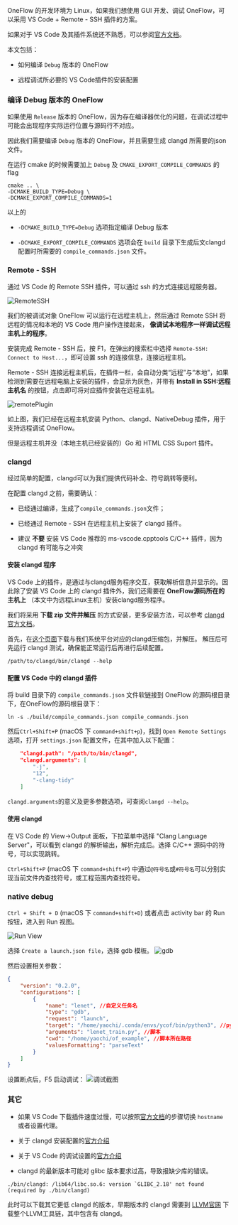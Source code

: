 OneFlow 的开发环境为 Linux，如果我们想使用 GUI 开发、调试 OneFlow，可以采用 VS Code + Remote - SSH 插件的方案。

如果对于 VS Code 及其插件系统还不熟悉，可以参阅[官方文档](https://code.visualstudio.com/docs)。

本文包括：

* 如何编译 `Debug` 版本的 OneFlow

* 远程调试所必要的 VS Code插件的安装配置

### 编译 Debug 版本的 OneFlow

如果使用 `Release` 版本的 OneFlow，因为存在编译器优化的问题，在调试过程中可能会出现程序实际运行位置与源码行不对应。

因此我们需要编译 `Debug` 版本的 OneFlow，并且需要生成 clangd 所需要的json文件。

在运行 cmake 的时候需要加上 `Debug` 及 `CMAKE_EXPORT_COMPILE_COMMANDS` 的 flag

```shell
cmake .. \
-DCMAKE_BUILD_TYPE=Debug \
-DCMAKE_EXPORT_COMPILE_COMMANDS=1
```
以上的

* `-DCMAKE_BUILD_TYPE=Debug` 选项指定编译 Debug 版本

* `-DCMAKE_EXPORT_COMPILE_COMMANDS` 选项会在 `build` 目录下生成后文clangd配置时所需要的 `compile_commands.json` 文件。

### Remote - SSH
通过 VS Code 的 Remote SSH 插件，可以通过 ssh 的方式连接远程服务器。

![RemoteSSH](imgs/plugin-remote-ssh.png)

我们的被调试对象 OneFlow 可以运行在远程主机上，然后通过 Remote SSH 将远程的情况和本地的 VS Code 用户操作连接起来， **像调试本地程序一样调试远程主机上的程序**。

安装完成 Remote - SSH 后，按 F1，在弹出的搜索栏中选择 `Remote-SSH: Connect to Host...`，即可设置 ssh 的连接信息，连接远程主机。

Remote - SSH 连接远程主机后，在插件一栏，会自动分类“远程”与“本地”，如果检测到需要在远程电脑上安装的插件，会显示为灰色，并带有 **Install in SSH:远程主机名** 的按钮，点击即可将对应插件安装在远程主机。

![remotePlugin](imgs/plugin-remote-ssh-install.png)

如上图，我们已经在远程主机安装 Python、clangd、NativeDebug 插件，用于支持远程调试 OneFlow。

但是远程主机并没（本地主机已经安装的）Go 和 HTML CSS Suport 插件。


### clangd
经过简单的配置，clangd可以为我们提供代码补全、符号跳转等便利。

在配置 clangd 之前，需要确认：

* 已经通过编译，生成了`compile_commands.json`文件；

* 已经通过 Remote - SSH 在远程主机上安装了 clangd 插件。

* 建议 **不要** 安装 VS Code 推荐的 ms-vscode.cpptools C/C++ 插件，因为 clangd 有可能与之冲突

#### 安装 clangd 程序
VS Code 上的插件，是通过与clangd服务程序交互，获取解析信息并显示的。因此除了安装 VS Code 上的 clangd 插件外，我们还需要在 **OneFlow源码所在的主机上** （本文中为远程Linux主机）安装clangd服务程序。

我们将采用 **下载 zip 文件并解压** 的方式安装，更多安装方法，可以参考 [clangd 官方文档](https://clangd.llvm.org/installation.html)。

首先，在[这个页面](https://github.com/clangd/clangd/releases/)下载与我们系统平台对应的clangd压缩包，并解压。
解压后可先运行 clangd 测试，确保能正常运行后再进行后续配置。

```shell
/path/to/clangd/bin/clangd --help
```

#### 配置 VS Code 中的 clangd 插件

将 build 目录下的 `compile_commands.json` 文件软链接到 OneFlow 的源码根目录下，在OneFlow的源码根目录下：

```shell
ln -s ./build/compile_commands.json compile_commands.json
```

然后`Ctrl+Shift+P` (macOS 下 `command+shift+p`)，找到 `Open Remote Settings` 选项，打开 `settings.json` 配置文件，在其中加入以下配置：

```json
    "clangd.path": "/path/to/bin/clangd",
    "clangd.arguments": [
        "-j",
        "12",
        "-clang-tidy"
    ]
```
`clangd.arguments`的意义及更多参数选项，可查阅`clangd --help`。

#### 使用 clangd
在 VS Code 的 View->Output 面板，下拉菜单中选择 "Clang Language Server"，可以看到 clangd 的解析输出，解析完成后。选择 C/C++ 源码中的符号，可以实现跳转。

`Ctrl+Shift+P` (macOS 下 `command+shift+P`) 中通过`@符号名`或`#符号名`可以分别实现当前文件内查找符号，或工程范围内查找符号。



### native debug
`Ctrl + Shift + D` (macOS 下 `command+shift+D`) 或者点击 activity bar 的 Run 按钮，进入到 Run 视图。

![Run View](imgs/run-view.png)

选择 `Create a launch.json file`，选择 gdb 模板。
![gdb](imgs/gdb-select.png)

然后设置相关参数：
```json
{
    "version": "0.2.0",
    "configurations": [
        {
            "name": "lenet", //自定义任务名
            "type": "gdb",
            "request": "launch",
            "target": "/home/yaochi/.conda/envs/ycof/bin/python3", //python路径
            "arguments": "lenet_train.py", //脚本
            "cwd": "/home/yaochi/of_example", //脚本所在路径
            "valuesFormatting": "parseText"
        }
    ]
}
```

设置断点后，F5 启动调试：
![调试截图](imgs/debug_snapshot.png)

### 其它

* 如果 VS Code 下载插件速度过慢，可以按照[官方文档](https://code.visualstudio.com/docs/setup/network)的步骤切换 `hostname` 或者设置代理。

* 关于 clangd 安装配置的[官方介绍](https://clang.llvm.org/extra/clangd/Installation.html)

* 关于 VS Code 的调试设置的[官方介绍](https://code.visualstudio.com/docs/editor/debugging)

* clangd 的最新版本可能对 glibc 版本要求过高，导致报缺少库的错误。

```shell
./bin/clangd: /lib64/libc.so.6: version `GLIBC_2.18' not found (required by ./bin/clangd)
```

此时可以下载其它更低 clangd 的版本，早期版本的 clangd 需要到 [LLVM官网](https://releases.llvm.org/download.html) 下载整个LLVM工具链，其中包含有 clangd。
